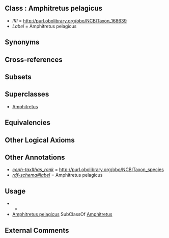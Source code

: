 
## Class : Amphitretus pelagicus

 * *IRI* = http://purl.obolibrary.org/obo/NCBITaxon_168639
 * *Label* = Amphitretus pelagicus

## Synonyms


## Cross-references


## Subsets


## Superclasses

 * [Amphitretus](../../NCBITaxon/38/NCBITaxon_168638.md)

## Equivalencies


## Other Logical Axioms


## Other Annotations

 * *[ceph-tax#has_rank](../../ceph-tax#has/nk/ceph-tax#has_rank.md)* = http://purl.obolibrary.org/obo/NCBITaxon_species
 * *[rdf-schema#label](../../el/rdf-schema#label.md)* = Amphitretus pelagicus

## Usage

 * -
 * [Amphitretus pelagicus](../../NCBITaxon/39/NCBITaxon_168639.md) SubClassOf [Amphitretus](../../NCBITaxon/38/NCBITaxon_168638.md)

## External Comments

